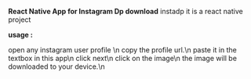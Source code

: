 **React Native App for Instagram Dp download**
instadp
it is a react native project

**usage :**

open any instagram user profile \n
copy the profile url.\n
paste it in the textbox in this app\n
click next\n
click on the image\n
the image will be downloaded to your device.\n